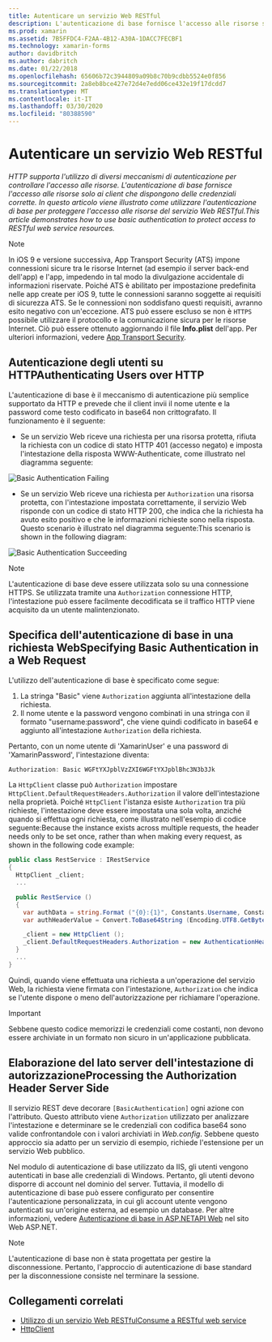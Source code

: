 ```yaml
---
title: Autenticare un servizio Web RESTful
description: L'autenticazione di base fornisce l'accesso alle risorse solo ai client che dispongono delle credenziali corrette. In questo articolo viene illustrato come utilizzare l'autenticazione di base per proteggere l'accesso alle risorse del servizio Web RESTful.
ms.prod: xamarin
ms.assetid: 7B5FFDC4-F2AA-4B12-A30A-1DACC7FECBF1
ms.technology: xamarin-forms
author: davidbritch
ms.author: dabritch
ms.date: 01/22/2018
ms.openlocfilehash: 65606b72c3944809a09b8c70b9cdbb5524e0f856
ms.sourcegitcommit: 2a8eb8bce427e72d4e7edd06ce432e19f17dcdd7
ms.translationtype: MT
ms.contentlocale: it-IT
ms.lasthandoff: 03/30/2020
ms.locfileid: "80388590"
---
```

# <a name="authenticate-a-restful-web-service"></a>Autenticare un servizio Web RESTful

_HTTP supporta l'utilizzo di diversi meccanismi di autenticazione per controllare l'accesso alle risorse. L'autenticazione di base fornisce l'accesso alle risorse solo ai client che dispongono delle credenziali corrette. In questo articolo viene illustrato come utilizzare l'autenticazione di base per proteggere l'accesso alle risorse del servizio Web RESTful.This article demonstrates how to use basic authentication to protect access to RESTful web service resources._

> [!NOTE]
> In iOS 9 e versione successiva, App Transport Security (ATS) impone connessioni sicure tra le risorse Internet (ad esempio il server back-end dell'app) e l'app, impedendo in tal modo la divulgazione accidentale di informazioni riservate. Poiché ATS è abilitato per impostazione predefinita nelle app create per iOS 9, tutte le connessioni saranno soggette ai requisiti di sicurezza ATS. Se le connessioni non soddisfano questi requisiti, avranno esito negativo con un'eccezione.
> ATS può essere escluso se non è `HTTPS` possibile utilizzare il protocollo e la comunicazione sicura per le risorse Internet. Ciò può essere ottenuto aggiornando il file **Info.plist** dell'app. Per ulteriori informazioni, vedere [App Transport Security](~/ios/app-fundamentals/ats.md).

## <a name="authenticating-users-over-http"></a>Autenticazione degli utenti su HTTPAuthenticating Users over HTTP

L'autenticazione di base è il meccanismo di autenticazione più semplice supportato da HTTP e prevede che il client invii il nome utente e la password come testo codificato in base64 non crittografato. Il funzionamento è il seguente:

- Se un servizio Web riceve una richiesta per una risorsa protetta, rifiuta la richiesta con un codice di stato HTTP 401 (accesso negato) e imposta l'intestazione della risposta WWW-Authenticate, come illustrato nel diagramma seguente:

![](rest-images/basic-authentication-fail.png "Basic Authentication Failing")

- Se un servizio Web riceve una richiesta per `Authorization` una risorsa protetta, con l'intestazione impostata correttamente, il servizio Web risponde con un codice di stato HTTP 200, che indica che la richiesta ha avuto esito positivo e che le informazioni richieste sono nella risposta. Questo scenario è illustrato nel diagramma seguente:This scenario is shown in the following diagram:

![](rest-images/basic-authentication-success.png "Basic Authentication Succeeding")

> [!NOTE]
> L'autenticazione di base deve essere utilizzata solo su una connessione HTTPS. Se utilizzata tramite una `Authorization` connessione HTTP, l'intestazione può essere facilmente decodificata se il traffico HTTP viene acquisito da un utente malintenzionato.

## <a name="specifying-basic-authentication-in-a-web-request"></a>Specifica dell'autenticazione di base in una richiesta WebSpecifying Basic Authentication in a Web Request

L'utilizzo dell'autenticazione di base è specificato come segue:

1. La stringa "Basic" viene `Authorization` aggiunta all'intestazione della richiesta.
1. Il nome utente e la password vengono combinati in una stringa con il formato "username:password", che viene quindi codificato in base64 e aggiunto all'intestazione `Authorization` della richiesta.

Pertanto, con un nome utente di 'XamarinUser' e una password di 'XamarinPassword', l'intestazione diventa:

```csharp
Authorization: Basic WGFtYXJpblVzZXI6WGFtYXJpblBhc3N3b3Jk
```

La `HttpClient` classe può `Authorization` impostare `HttpClient.DefaultRequestHeaders.Authorization` il valore dell'intestazione nella proprietà. Poiché `HttpClient` l'istanza esiste `Authorization` tra più richieste, l'intestazione deve essere impostata una sola volta, anziché quando si effettua ogni richiesta, come illustrato nell'esempio di codice seguente:Because the instance exists across multiple requests, the header needs only to be set once, rather than when making every request, as shown in the following code example:

```csharp
public class RestService : IRestService
{
  HttpClient _client;
  ...

  public RestService ()
  {
    var authData = string.Format ("{0}:{1}", Constants.Username, Constants.Password);
    var authHeaderValue = Convert.ToBase64String (Encoding.UTF8.GetBytes (authData));

    _client = new HttpClient ();
    _client.DefaultRequestHeaders.Authorization = new AuthenticationHeaderValue ("Basic", authHeaderValue);
  }
  ...
}
```

Quindi, quando viene effettuata una richiesta a un'operazione del servizio Web, la richiesta viene firmata con l'intestazione, `Authorization` che indica se l'utente dispone o meno dell'autorizzazione per richiamare l'operazione.

> [!IMPORTANT]
> Sebbene questo codice memorizzi le credenziali come costanti, non devono essere archiviate in un formato non sicuro in un'applicazione pubblicata.

## <a name="processing-the-authorization-header-server-side"></a>Elaborazione del lato server dell'intestazione di autorizzazioneProcessing the Authorization Header Server Side

Il servizio REST deve decorare `[BasicAuthentication]` ogni azione con l'attributo. Questo attributo viene `Authorization` utilizzato per analizzare l'intestazione e determinare se le credenziali con codifica base64 sono valide confrontandole con i valori archiviati in *Web.config*. Sebbene questo approccio sia adatto per un servizio di esempio, richiede l'estensione per un servizio Web pubblico.

Nel modulo di autenticazione di base utilizzato da IIS, gli utenti vengono autenticati in base alle credenziali di Windows. Pertanto, gli utenti devono disporre di account nel dominio del server. Tuttavia, il modello di autenticazione di base può essere configurato per consentire l'autenticazione personalizzata, in cui gli account utente vengono autenticati su un'origine esterna, ad esempio un database. Per altre informazioni, vedere [Autenticazione di base in ASP.NETAPI Web](https://www.asp.net/web-api/overview/security/basic-authentication) nel sito Web ASP.NET.

> [!NOTE]
> L'autenticazione di base non è stata progettata per gestire la disconnessione. Pertanto, l'approccio di autenticazione di base standard per la disconnessione consiste nel terminare la sessione.

## <a name="related-links"></a>Collegamenti correlati

- [Utilizzo di un servizio Web RESTfulConsume a RESTful web service](~/xamarin-forms/data-cloud/web-services/rest.md)
- [HttpClient](https://msdn.microsoft.com/library/system.net.http.httpclient(v=vs.110).aspx)

